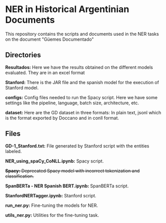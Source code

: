 
# NER in Historical Argentinian Documents

This repository contains the scripts and documents used in the NER tasks on the document "Güemes Documentado"

## Directories

**Resultados:** Here we have the results obtained on the different models evaluated. They are in an excel format

**Stanford:** There is the JAR file and the spanish model for the execution of Stanford model.

**configs:** Config files needed to run the Spacy script. Here we have some settings like the pipeline, language, batch size, architecture, etc.

**dataset:** Here are the GD dataset in three formats: In plain text, jsonl which is the format exported by Doccano and in conll format.

## Files

**GD-1_Stanford.txt:** File generated by Stanford script with the entities labeled.

**NER_using_spaCy_CoNLL.ipynb:** Spacy script.

~~**Spacy:** Deprecated Spacy model with incorrect tokenization and classification.~~

**SpanBERTa - NER Spanish BERT.ipynb:** SpanBERTa script.

**StanfordNERTagger.ipynb:** Stanford script.

**run_ner.py:** Fine-tuning the models for NER.

**utils_ner.py:** Utilities for the fine-tuning task.